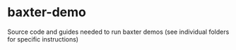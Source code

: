 # baxter-demo
Source code and guides needed to run baxter demos
(see individual folders for specific instructions)

